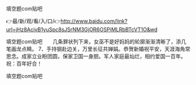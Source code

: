 填空题com贴吧

👉最/新/观/看/入/口/👉http://www.baidu.com/link?url=jHz8AcivB1yuSpc8sJSrNM3GjOR6OSPiMLRbBTcVT1O&wd

填空题com贴吧　　几条罪状列下来，女巫不是好妈妈的轮廓渐渐清晰了，添几笔画龙点睛。
	7、手持钢赴边关，万里长征共婵娟。恭贺新婚祝平安，天涯海角常思念。成家立业盼团圆，保家卫国一身胆。军人家庭最灿烂，相约爱国一百年。祝：百年好合！


填空题com贴吧

